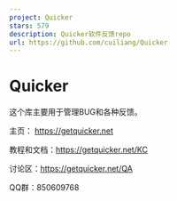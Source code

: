 ```yaml
---
project: Quicker
stars: 579
description: Quicker软件反馈repo
url: https://github.com/cuiliang/Quicker
---
```


Quicker
=======

这个库主要用于管理BUG和各种反馈。

主页： https://getquicker.net

教程和文档：https://getquicker.net/KC

讨论区：https://getquicker.net/QA

QQ群：850609768
